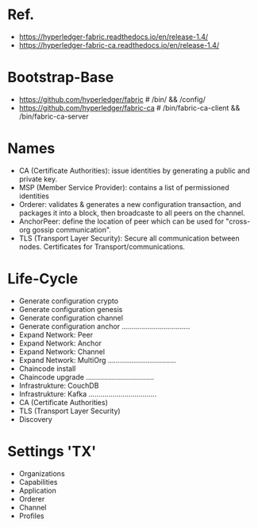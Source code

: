 # Ref.
* https://hyperledger-fabric.readthedocs.io/en/release-1.4/
* https://hyperledger-fabric-ca.readthedocs.io/en/release-1.4/

# Bootstrap-Base
* https://github.com/hyperledger/fabric         # /bin/ && /config/
* https://github.com/hyperledger/fabric-ca      # /bin/fabric-ca-client && /bin/fabric-ca-server

# Names
* CA (Certificate Authorities): issue identities by generating a public and private key.
* MSP (Member Service Provider): contains a list of permissioned identities
* Orderer: validates & generates a new configuration transaction, and packages it into a block, then broadcaste to all peers on the channel.
* AnchorPeer: define the location of peer which can be used for "cross-org gossip communication".
* TLS (Transport Layer Security): Secure all communication between nodes. Certificates for Transport/communications. 

# Life-Cycle
* Generate configuration crypto
* Generate configuration genesis
* Generate configuration channel
* Generate configuration anchor
..................................
* Expand Network: Peer
* Expand Network: Anchor
* Expand Network: Channel
* Expand Network: MultiOrg
..................................
* Chaincode install
* Chaincode upgrade
..................................
* Infrastrukture: CouchDB
* Infrastrukture: Kafka
..................................
* CA (Certificate Authorities)
* TLS (Transport Layer Security)
* Discovery

# Settings 'TX'
* Organizations
* Capabilities
* Application
* Orderer
* Channel
* Profiles